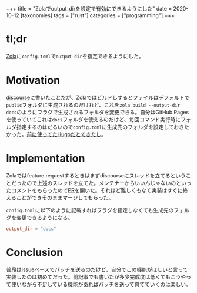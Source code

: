 +++
title = "Zolaでoutput_dirを設定で有効にできるようにした"
date = 2020-10-12
[taxonomies]
tags = ["rust"]
categories = ["programming"]
+++

# tl;dr
[Zola](https://github.com/getzola/zola)に`config.toml`で`output-dir`を指定できるようにした。

# Motivation
[discourse](https://zola.discourse.group/t/output-dir-in-config-toml/563)に書いたことだが、Zolaではビルドしするとファイルはデフォルトで`public`フォルダに生成されるのだけれど、これを`zola build --output-dir docs`のようにフラグで生成されるフォルダを変更できる。自分はGitHub Pagesを使っていてこれは`docs`フォルダを使えるのだけど、毎回コマンド実行時にフォルダ指定するのはだるいので`config.toml`に生成先のフォルダを設定しておきたかった。[前に使ってたHugoだとできたし](https://gohugo.io/getting-started/usage/#the-hugo-command)。

# Implementation
Zolaではfeature requestするときはまずdiscourseにスレッドを立てるということだったので上述のスレッドを立てた。メンテナーからいいんじゃないのといったコメントをもらったので[PR](https://github.com/getzola/zola/pull/1200)を開いた。それほど難しくもなく実装はすぐに終えることができそのままマージしてもらった。

`config.toml`に以下のように記載すればフラグを指定しなくても生成先のフォルダを変更できるようになる。
```toml
output_dir = "docs"
```

# Conclusion
普段はissueベースでパッチを送るのだけど、自分でこの機能がほしいと言って実装したのは初めてだった。前記事でも書いたが多少完成度は低くてもこうやって使いながら不足している機能があればパッチを送って育てていくのは楽しい。